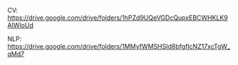 CV: https://drive.google.com/drive/folders/1hPZd9UQeVGDcQupxEBCWHKLK9AIWloUd

NLP: https://drive.google.com/drive/folders/1MMyfWMSHSId8bfgfIcNZ17xcTgW_qMd7
